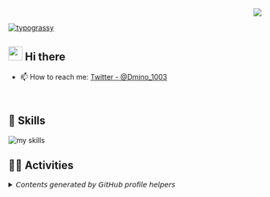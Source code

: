 <!-- 1. GitHub usernameを変更 -->
<div align="right">
  <img src="https://komarev.com/ghpvc/?username=username" />
</div>

<a href="https://github.com/kawarimidoll/typograssy"><img alt="typograssy" src="https://typograssy.deno.dev/api?text=Thank%20you%20for%20visiting!&comment=Generated%20by%20komatsu1003/typograssy"></a>


## <img src="https://media.giphy.com/media/hvRJCLFzcasrR4ia7z/giphy.gif" width="28"> Hi there

- 📫 How to reach me: [Twitter - @Dmino_1003](https://twitter.com/Dmino_1003)
<br>

## 🌱 Skills
<img alt="my skills" src="https://skillicons.dev/icons?theme=dark&perline=7&i=html,css,js,figma,r,cpp,java,processing" />
<br>

## 🏃‍♀️ Activities
<details>
  <summary>𝘊𝘰𝘯𝘵𝘦𝘯𝘵𝘴 𝘨𝘦𝘯𝘦𝘳𝘢𝘵𝘦𝘥 𝘣𝘺 𝘎𝘪𝘵𝘏𝘶𝘣 𝘱𝘳𝘰𝘧𝘪𝘭𝘦 𝘩𝘦𝘭𝘱𝘦𝘳𝘴</summary>
  
  [![GitHub Streak](https://streak-stats.demolab.com/?user=komatsu1003)](https://git.io/streak-stats)
  
  [![Anurag's GitHub stats](https://github-readme-stats.vercel.app/api?username=komatsu1003&show_icons=true&theme=synthwave)](https://github.com/anuraghazra/github-readme-stats)
  
  [![Top Langs](https://github-readme-stats.vercel.app/api/top-langs/?username=komatsu1003&show_icons=true&theme=synthwave&layout=compact)](https://github.com/anuraghazra/github-readme-stats)
  
  [![trophy](https://github-profile-trophy.vercel.app/?username=komatsu1003&column=9)](https://github.com/ryo-ma/github-profile-trophy)
</details>


<!--
This repository is a ✨ _special_ ✨ repository because its `README.md` (this file) appears on your GitHub profile.

Here are some ideas to get you started:

- 🔭 I’m currently working on ...
- 🌱 I’m currently learning ...
- 👯 I’m looking to collaborate on ...
- 🤔 I’m looking for help with ...
- 💬 Ask me about ...
- 📫 How to reach me: ...
- 😄 Pronouns: ...
- ⚡ Fun fact: ...
-->
